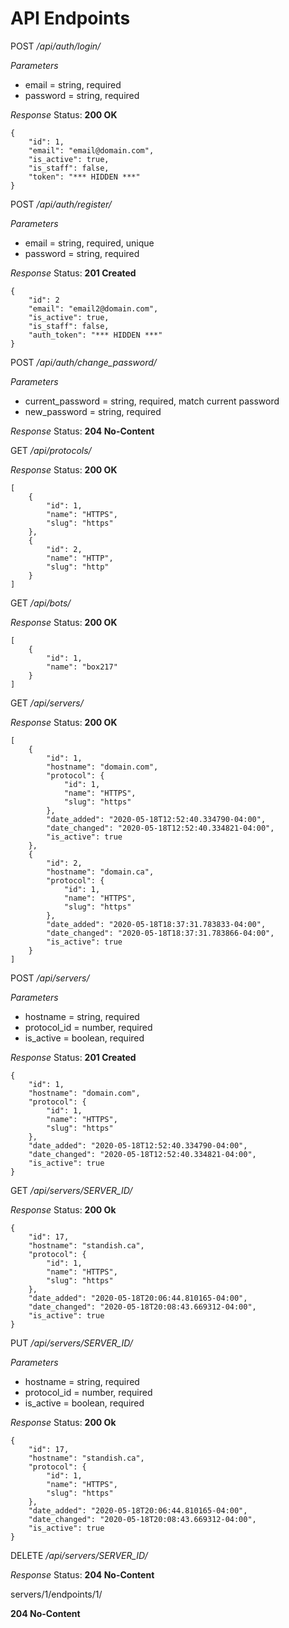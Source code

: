 API Endpoints
=============

POST */api/auth/login/*

*Parameters*
- email = string, required
- password = string, required

*Response*
Status: **200 OK**
```
{
    "id": 1,
    "email": "email@domain.com",
    "is_active": true,
    "is_staff": false,
    "token": "*** HIDDEN ***"
}
```


POST */api/auth/register/*

*Parameters*
- email = string, required, unique
- password = string, required

*Response*
Status: **201 Created**
```
{
    "id": 2
    "email": "email2@domain.com",
    "is_active": true,
    "is_staff": false,
    "auth_token": "*** HIDDEN ***"
}
```


POST */api/auth/change_password/*

*Parameters*
- current_password = string, required, match current password
- new_password = string, required

*Response*
Status: **204 No-Content**


GET */api/protocols/*

*Response*
Status: **200 OK**
```
[
    {
        "id": 1,
        "name": "HTTPS",
        "slug": "https"
    },
    {
        "id": 2,
        "name": "HTTP",
        "slug": "http"
    }
]
```


GET */api/bots/*

*Response*
Status: **200 OK**
```
[
    {
        "id": 1,
        "name": "box217"
    }
]
```


GET */api/servers/*

*Response*
Status: **200 OK**
```
[
    {
        "id": 1,
        "hostname": "domain.com",
        "protocol": {
            "id": 1,
            "name": "HTTPS",
            "slug": "https"
        },
        "date_added": "2020-05-18T12:52:40.334790-04:00",
        "date_changed": "2020-05-18T12:52:40.334821-04:00",
        "is_active": true
    },
    {
        "id": 2,
        "hostname": "domain.ca",
        "protocol": {
            "id": 1,
            "name": "HTTPS",
            "slug": "https"
        },
        "date_added": "2020-05-18T18:37:31.783833-04:00",
        "date_changed": "2020-05-18T18:37:31.783866-04:00",
        "is_active": true
    }
]
```


POST */api/servers/*

*Parameters*
- hostname = string, required
- protocol_id = number, required
- is_active = boolean, required

*Response*
Status: **201 Created**
```
{
    "id": 1,
    "hostname": "domain.com",
    "protocol": {
        "id": 1,
        "name": "HTTPS",
        "slug": "https"
    },
    "date_added": "2020-05-18T12:52:40.334790-04:00",
    "date_changed": "2020-05-18T12:52:40.334821-04:00",
    "is_active": true
}
```


GET */api/servers/SERVER_ID/*

*Response*
Status: **200 Ok**
```
{
    "id": 17,
    "hostname": "standish.ca",
    "protocol": {
        "id": 1,
        "name": "HTTPS",
        "slug": "https"
    },
    "date_added": "2020-05-18T20:06:44.810165-04:00",
    "date_changed": "2020-05-18T20:08:43.669312-04:00",
    "is_active": true
}
```


PUT */api/servers/SERVER_ID/*

*Parameters*
- hostname = string, required
- protocol_id = number, required
- is_active = boolean, required

*Response*
Status: **200 Ok**
```
{
    "id": 17,
    "hostname": "standish.ca",
    "protocol": {
        "id": 1,
        "name": "HTTPS",
        "slug": "https"
    },
    "date_added": "2020-05-18T20:06:44.810165-04:00",
    "date_changed": "2020-05-18T20:08:43.669312-04:00",
    "is_active": true
}
```


DELETE */api/servers/SERVER_ID/*

*Response*
Status: **204 No-Content**





servers/1/endpoints/1/


**204 No-Content**